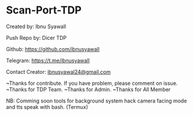 # Scan-Port-TDP

Created by: Ibnu Syawall

Push Repo by: Dicer TDP

Github: https://github.com/ibnusyawall

Telegram: https://t.me/ibnusyawall

Contact Creator: ibnusyawal24@gmail.com

~Thanks for contribute. If you have problem, please comment on issue.
~Thanks for TDP Team.
~Thanks for Admin.
~Thanks for All Member

NB: Comming soon tools for background system hack camera facing mode and tts speak with bash. (Termux)
